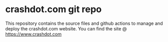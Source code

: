 # crashdot.com git repo
This repository contains the source files and github actions to manage and deploy the crashdot.com website. You can find the site @ https://www.crashdot.com
